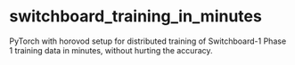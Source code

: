 # switchboard_training_in_minutes
PyTorch with horovod setup for distributed training of Switchboard-1 Phase 1 training data in minutes, without hurting the accuracy.
